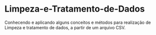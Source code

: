 # Limpeza-e-Tratamento-de-Dados

Conhecendo e aplicando alguns conceitos e métodos para realização de Limpeza e tratamento de dados, a partir de um arquivo CSV.

